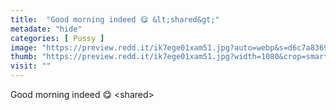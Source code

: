 ```yaml
---
title:  "Good morning indeed 😋 &lt;shared&gt;"
metadate: "hide"
categories: [ Pussy ]
image: "https://preview.redd.it/ik7ege01xam51.jpg?auto=webp&s=d6c7a8369035b209c8a8e472f9b55d2ff770eccd"
thumb: "https://preview.redd.it/ik7ege01xam51.jpg?width=1080&crop=smart&auto=webp&s=e36b6987392a5f4769f48e8863668aef1fe2ffff"
visit: ""
---
```

Good morning indeed 😋 &lt;shared&gt;
